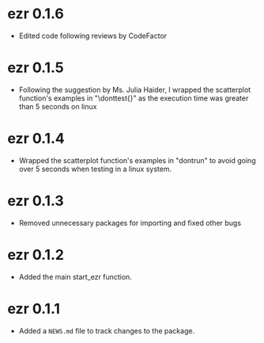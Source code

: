 # ezr 0.1.6
* Edited code following reviews by CodeFactor

# ezr 0.1.5
* Following the suggestion by Ms. Julia Haider, I wrapped the scatterplot
function's examples in "\donttest{}" as the execution time was greater 
than 5 seconds on linux

# ezr 0.1.4
* Wrapped the scatterplot function's examples in "dontrun" to avoid going over
5 seconds when testing in a linux system.

# ezr 0.1.3
* Removed unnecessary packages for importing and fixed other bugs

# ezr 0.1.2
* Added the main start_ezr function.

# ezr 0.1.1
* Added a `NEWS.md` file to track changes to the package.
